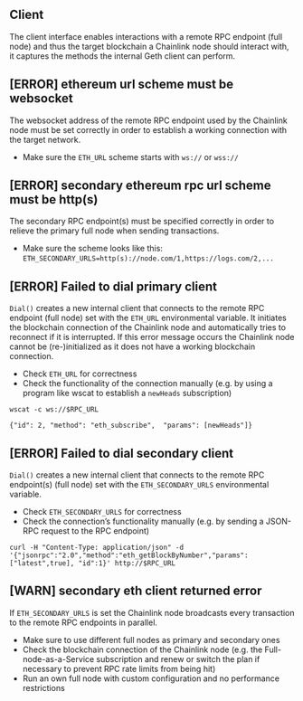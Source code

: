 ## Client

The client interface enables interactions with a remote RPC endpoint (full node) and thus the target blockchain a Chainlink node should interact with, it captures the methods the internal Geth client can perform.

## [ERROR] ethereum url scheme must be websocket
The websocket address of the remote RPC endpoint used by the Chainlink node must be set correctly in order to establish a working connection with the target network.
- Make sure the `ETH_URL` scheme starts with `ws://` or `wss://`

## [ERROR] secondary ethereum rpc url scheme must be http(s)
The secondary RPC endpoint(s) must be specified correctly in order to relieve the primary full node when sending transactions.
- Make sure the scheme looks like this: `ETH_SECONDARY_URLS=http(s)://node.com/1,https://logs.com/2,...`

## [ERROR] Failed to dial primary client
`Dial()` creates a new internal client that connects to the remote RPC endpoint (full node) set with the `ETH_URL` environmental variable. It initiates the blockchain connection of the Chainlink node and automatically tries to reconnect if it is interrupted.
If this error message occurs the Chainlink node cannot be (re-)initialized as it does not have a working blockchain connection.
- Check `ETH_URL` for correctness 
- Check the functionality of the connection manually (e.g. by using a program like wscat to establish a `newHeads` subscription)
```
wscat -c ws://$RPC_URL

{"id": 2, "method": "eth_subscribe",  "params": [newHeads"]}
```

## [ERROR] Failed to dial secondary client
`Dial()` creates a new internal client that connects to the remote RPC endpoint(s) (full node) set with the `ETH_SECONDARY_URLS` environmental variable. 
- Check `ETH_SECONDARY_URLS` for correctness 
- Check the connection’s functionality manually (e.g. by sending a JSON-RPC request to the RPC endpoint)
```
curl -H "Content-Type: application/json" -d '{"jsonrpc":"2.0","method":"eth_getBlockByNumber","params":["latest",true], "id":1}' http://$RPC_URL
```

## [WARN] secondary eth client returned error
If `ETH_SECONDARY_URLS` is set the Chainlink node broadcasts every transaction to the remote RPC endpoints in parallel. 
- Make sure to use different full nodes as primary and secondary ones
- Check the blockchain connection of the Chainlink node (e.g. the Full-node-as-a-Service subscription and renew or switch the plan if necessary to prevent RPC rate limits from being hit)
- Run an own full node with custom configuration and no performance restrictions
